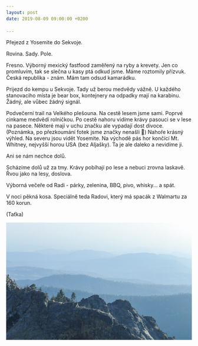 ```yaml
---
layout: post
date: 2019-08-09 09:00:00 +0200

---
```

Přejezd z Yosemite do Sekvoje.

Rovina. Sady. Pole.

Fresno. Výborný mexický fastfood zaměřený na ryby a krevety. Jen co promluvím, tak se slečna u kasy ptá odkud jsme. Máme roztomily přízvuk. Česká republika - znám. Mám tam odsud kamarádku.

Prijezd do kempu u Sekvoje. Tady už berou medvědy vážně. U každého stanovaciho místa je bear box, kontejnery na odpadky mají na karabinu. Žádný, ale vůbec žádný signál. 

Podvečerní trail na Velkého plešouna. Na cestě lesem jsme sami. Poprvé cinkame medvědí rolničkou. Po cestě nahoru vidíme krávy pasouci se v lese na pasece. Některé mají v uchu značku ale vypadají dost divoce. (Poznámka, po přezkoumání fotek jsme značky nenašli 🤔) Nahoře krásný výhled. Na severu jsou vidět Yosemite. Na východě pás hor končící Mt. Whitney, nejvyšší horou USA (bez Aljašky). Ta je ale daleko a nevidíme ji. 

Ani se nám nechce dolů. 

Scházíme dolů už za tmy. Krávy pobíhají po lese a nebuci zrovna laskavě. Řvou jako na lesy, doslova. 

Výborná večeře od Radi - párky, zelenina, BBQ, pivo, whisky... a spát. 

V noci pěkná kosa. Speciálně teda Radovi, který má spacák z Walmartu za 160 korun. 

(Taťka)

![](/fotky-amerika/E833FC41-4359-4F10-95C4-FA5252C50BE2.jpeg)